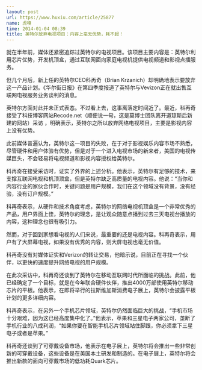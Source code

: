 ```yaml
---
layout: post
url: https://www.huxiu.com/article/25877
name: 虎嗅
time: 2014-01-04 08:39
title: 英特尔放弃电视项目：内容上毫无优势，耗不起！
---
```

就在半年前，媒体还紧密追踪过英特尔的电视项目。该项目主要内容是：英特尔利用芯片优势，开发机顶盒，通过互联网面向家庭电视机提供电视频道和影视点播服务。

但几个月后，新上任的英特尔CEO科再奇（Brian Krzanich）却明确地表示要放弃这一产品计划。《华尔街日报》在第四季度报道了英特尔与Vevizon正在就出售互联网电视服务业务谈判的消息。

英特尔方面对此并未正式表态。不过看上去，这事离落定时间近了。最近，科再奇接受了科技博客网站Recode.net（顺便说一句，这是莫博士团队离开道琼斯后新建的网站）采访 ，明确表示，英特尔之所以放弃网络电视项目，主要是影视内容上没有优势。

此前媒体普遍认为，英特尔这一项目的失败，在于对于影视娱乐内容市场不熟悉，尽管硬件和用户体验有优势，但是对于一个进入电视市场的新来者，美国的电视传媒巨头，不会轻易将电视频道和影视内容授权给英特尔。

科再奇在接受采访时，证实了外界的上述分析。他表示，英特尔有足够的技术，来支撑互联网电视和机顶顶盒，但是英特尔缺乏高质量的电视内容。他说：“当你和内容行业的家伙合作时，关键问题是用户规模，我们在这个领域没有背景，没有经验，没有订户规模。”

科再奇表示，从硬件和技术角度考虑，英特尔的网络电视机顶盒是一个非常优秀的产品，用户界面上佳，英特尔的理念，是让观众随意点播到过去三天电视台播放的内容，这种理念也很有吸引力。

然而，对于回到家想看电视的人们来说，最重要的还是电视内容。科再奇表示，用户有了大屏幕电视，如果没有优秀的内容，则大屏电视也毫无价值。

科再奇没有对媒体证实和Verizon的转让交易，他暗示说，目前正在寻找一个伙伴，以更快的速度提升网络电视的用户规模。

在此次采访中，科再奇还谈到了英特尔在移动互联网时代所面临的挑战。此前，他已经确定了一个目标，就是在今年联合硬件伙伴，推出4000万部使用英特尔移动芯片的平板。他表示，在即将举行的拉斯维加斯消费电子展上，英特尔会披露平板计划的更多详细内容。

科再奇表示，在另外一个手机芯片领域，英特尔仍然面临巨大的挑战，“手机市场十分艰难，因为这已经高度集中化了。”他表示，苹果和三星电子两家公司，垄断了手机行业的八成利润，“如果你要在智能手机芯片领域站住脚跟，你必须拿下三星电子或者是苹果。”

科再奇还谈到了可穿戴设备市场，他表示在电子展上，英特尔将会推出一些非常创新的可穿戴设备，这些设备是在美国本土研发和制造的。在电子展上，英特尔将会推出新款的面向可穿戴市场的低功耗Quark芯片。

